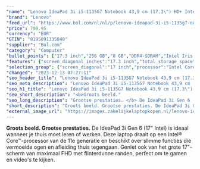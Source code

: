 ```yaml
---
"name": "Lenovo IdeaPad 3i i5-1135G7 Notebook 43,9 cm (17.3\") HD+ Intel® Core™ i5 8 GB DDR4-SDRAM 256 GB SSD Wi-Fi 5 (802.11ac) Windows 10 Home Grijs"
"brand": "Lenovo"
"feed_url": "https://www.bol.com/nl/nl/p/lenovo-ideapad-3i-i5-1135g7-notebook-43-9-cm-hd-intel-core-i5-8-gb-ddr4-sdram-256-gb-ssd-wi-fi-5-windows-10-home-grijs/9300000035691788"
"price": 799.95
"currency": "EUR"
"GTIN": "0195891335840"
"supplier": "Bol.com"
"category": "Computer"
"bullet_points": ["17.3 inch","256 GB","8 GB","DDR4-SDRAM","Intel Iris Xe Graphics","Windows"]
"features": {"screen_diagonal_inches":"17.3 inch","total_storage_space":"256 GB","memory_size":"8 GB","memory_type":"DDR4-SDRAM","graphics_card":"Intel Iris Xe Graphics","operating_system":"Windows"}
"selection_group": {"screen_diagonal":"17 inch","processor":"Intel Core i5","changed_price_past_3_days":false,"product_family":"Ideapad"}
"changed": "2023-12-13 07:27:11"
"seo_header_title": "Lenovo IdeaPad 3i i5-1135G7 Notebook 43,9 cm (17.3\") HD+ Intel® Core™ i5 8 GB DDR4-SDRAM 256 GB SSD Wi-Fi 5 (802.11ac) Windows 10 Home Grijs"
"seo_meta_description": "Lenovo IdeaPad 3i i5-1135G7 Notebook 43,9 cm (17.3\") HD+ Intel® Core™ i5 8 GB DDR4-SDRAM 256 GB SSD Wi-Fi 5 (802.11ac) Windows 10 Home Grijs"
"seo_h1_title": "Lenovo IdeaPad 3i i5-1135G7 Notebook 43,9 cm (17.3\") HD+ Intel® Core™ i5 8 GB DDR4-SDRAM 256 GB SSD Wi-Fi 5 (802.11ac) Windows 10 Home Grijs"
"seo_short_description": "<b>Groots beeld."
"seo_long_description": "Grootse prestaties. </b> De IdeaPad 3i Gen 6 (17\" Intel) is ideaal wanneer je thuis moet leren of werken. Deze laptop draait op een Intel® Core™-processor van de 11e generatie en beschikt over slimme functies die vermoeide ogen en afleiding thuis tegengaan. Geniet ook van het grote 17\"-scherm van maximaal FHD met flinterdunne randen, perfect om te gamen en video's te kijken."
"short_description": "Groots beeld. Grootse prestaties. De IdeaPad 3i Gen 6 (17\" Intel) is ideaal wanneer je thuis moet leren of werken. Deze laptop draait op een Intel® Core™-processor van de 11e generatie en beschikt over slimme functies die vermoeide ogen en afleiding thuis tegengaan. Geniet ook van het grote 17\"-scherm van maximaal FHD met flinterdunne randen, perfect om te gamen en video's te kijken."
"external_image_url": "https://images.zakelijkelaptopkopen.nl/lenovo-ideapad-3i-i5-1135g7-notebook-43-9-cm-hd-intel-core-i5-8-gb-ddr4-sdram-256-gb-ssd-wi-fi-5-windows-10-home-grijs.webp"
---
```


<b>Groots beeld. Grootse prestaties.</b> De IdeaPad 3i Gen 6 (17" Intel) is ideaal wanneer je thuis moet leren of werken. Deze laptop draait op een Intel® Core™-processor van de 11e generatie en beschikt over slimme functies die vermoeide ogen en afleiding thuis tegengaan. Geniet ook van het grote 17"-scherm van maximaal FHD met flinterdunne randen, perfect om te gamen en video's te kijken.